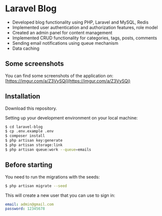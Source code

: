 # Laravel Blog

- Developed blog functionality using PHP, Laravel and MySQL, Redis
- Implemented user authentication and authorization features, role model
- Created an admin panel for content management
- Implemented CRUD functionality for categories, tags, posts, comments
- Sending email notifications using queue mechanism
- Data caching

## Some screenshots

You can find some screenshots of the application on: [https://imgur.com/a/Z3VySQj](https://imgur.com/a/Z3VySQj)

## Installation

Download this repository.

Setting up your development environment on your local machine:
```bash
$ cd laravel-blog
$ cp .env.example .env
$ composer install
$ php artisan key:generate
$ php artisan storage:link
$ php artisan queue:work --queue=emails
```

## Before starting
You need to run the migrations with the seeds:
```bash
$ php artisan migrate --seed
```

This will create a new user that you can use to sign in:
```yml
email: admin@gmail.com
password: 12345678
```
